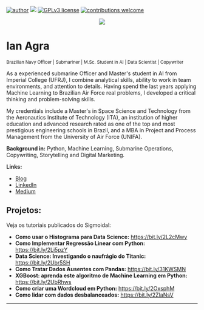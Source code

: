 [![author](https://img.shields.io/badge/author-ianagra-red.svg)](https://www.linkedin.com/in/ianagra) [![](https://img.shields.io/badge/python-3.9+-blue.svg)](https://www.python.org/downloads/release/python-3913/) [![GPLv3 license](https://img.shields.io/badge/License-GPLv3-blue.svg)](http://perso.crans.org/besson/LICENSE.html) [![contributions welcome](https://img.shields.io/badge/contributions-welcome-brightgreen.svg?style=flat)](https://github.com/ianagra/AboutMe/issues)

<p align="center">
  <img src="bannernovo.png" >
</p>

# Ian Agra
<sub>Brazilian Navy Officer | Submariner | M.Sc. Student in AI | Data Scientist | Copywriter</sub>

As a experienced submarine Officer and Master's student in AI from Imperial College (UFRJ), I combine analytical skills, ability to work in team environments, and attention to details. Having spend the last years applying Machine Learning to Brazilian Air Force real problems, I developed a critical thinking and problem-solving skills.

My credentials include a Master's in Space Science and Technology from the Aeronautics Institute of Technology (ITA), an institution of higher education and advanced research rated as one of the top and most prestigious engineering schools in Brazil, and a MBA in Project and Process Management from the University of Air Force (UNIFA).

**Background in:** Python, Machine Learning, Submarine Operations, Copywriting, Storytelling and Digital Marketing.

**Links:**
* [Blog](https://sigmoidal.ai)
* [LinkedIn](https://www.linkedin.com/in/ianagra)
* [Medium](https://www.medium.com)


## Projetos:
Veja os tutoriais publicados do Sigmoidal:

* **Como usar o Histograma para Data Science:** https://bit.ly/2L2cMwy
* **Como Implementar Regressão Linear com Python:** https://bit.ly/2Li5pzY
* **Data Science: Investigando o naufrágio do Titanic:** https://bit.ly/2Ubr5SH
* **Como Tratar Dados Ausentes com Pandas:** https://bit.ly/31KWSMN
* **XGBoost: aprenda este algoritmo de Machine Learning em Python:** https://bit.ly/2UbRhws
* **Como criar uma Wordcloud em Python:** https://bit.ly/2OxsphM
* **Como lidar com dados desbalanceados:** https://bit.ly/2ZlaNsV

---




